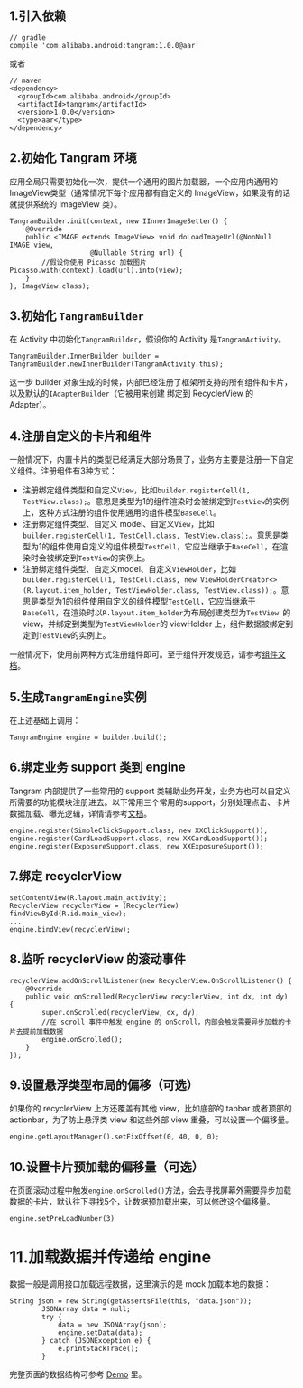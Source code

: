 ## 1.引入依赖

```
// gradle
compile 'com.alibaba.android:tangram:1.0.0@aar'
```

或者

```
// maven
<dependency>
  <groupId>com.alibaba.android</groupId>
  <artifactId>tangram</artifactId>
  <version>1.0.0</version>
  <type>aar</type>
</dependency>
```

## 2.初始化 Tangram 环境

应用全局只需要初始化一次，提供一个通用的图片加载器，一个应用内通用的ImageView类型（通常情况下每个应用都有自定义的 ImageView，如果没有的话就提供系统的 ImageView 类）。

```
TangramBuilder.init(context, new IInnerImageSetter() {
	@Override
	public <IMAGE extends ImageView> void doLoadImageUrl(@NonNull IMAGE view,
                    @Nullable String url) {
		//假设你使用 Picasso 加载图片                		Picasso.with(context).load(url).into(view);
	}
}, ImageView.class);
```

## 3.初始化 ```TangramBuilder```

在 Activity 中初始化```TangramBuilder```，假设你的 Activity 是```TangramActivity```。

```
TangramBuilder.InnerBuilder builder = TangramBuilder.newInnerBuilder(TangramActivity.this);
```

这一步 builder 对象生成的时候，内部已经注册了框架所支持的所有组件和卡片，以及默认的```IAdapterBuilder```（它被用来创建 绑定到 RecyclerView 的Adapter）。

## 4.注册自定义的卡片和组件

一般情况下，内置卡片的类型已经满足大部分场景了，业务方主要是注册一下自定义组件。注册组件有3种方式：

+ 注册绑定组件类型和自定义```View```，比如```builder.registerCell(1, TestView.class);```。意思是类型为1的组件渲染时会被绑定到```TestView```的实例上，这种方式注册的组件使用通用的组件模型```BaseCell```。
+ 注册绑定组件类型、自定义 model、自定义```View```，比如```builder.registerCell(1, TestCell.class, TestView.class);```。意思是类型为1的组件使用自定义的组件模型```TestCell```，它应当继承于```BaseCell```，在渲染时会被绑定到```TestView```的实例上。
+ 注册绑定组件类型、自定义model、自定义```ViewHolder```，比如```builder.registerCell(1, TestCell.class, new ViewHolderCreator<>(R.layout.item_holder, TestViewHolder.class, TestView.class));```。意思是类型为1的组件使用自定义的组件模型```TestCell```，它应当继承于```BaseCell```，在渲染时以```R.layout.item_holder```为布局创建类型为```TestView ```的 view，并绑定到类型为```TestViewHolder```的 viewHolder 上，组件数据被绑定到定到```TestView```的实例上。

一般情况下，使用前两种方式注册组件即可。至于组件开发规范，请参考[组件文档]()。

## 5.生成```TangramEngine```实例

在上述基础上调用：

```
TangramEngine engine = builder.build();
```

## 6.绑定业务 support 类到 engine

Tangram 内部提供了一些常用的 support 类辅助业务开发，业务方也可以自定义所需要的功能模块注册进去。以下常用三个常用的support，分别处理点击、卡片数据加载、曝光逻辑，详情请参考[文档]()。

```
engine.register(SimpleClickSupport.class, new XXClickSupport());
engine.register(CardLoadSupport.class, new XXCardLoadSupport());
engine.register(ExposureSupport.class, new XXExposureSuport());
```

## 7.绑定 recyclerView

```
setContentView(R.layout.main_activity);
RecyclerView recyclerView = (RecyclerView) findViewById(R.id.main_view);
...
engine.bindView(recyclerView);
```

## 8.监听 recyclerView 的滚动事件

```
recyclerView.addOnScrollListener(new RecyclerView.OnScrollListener() {
	@Override
	public void onScrolled(RecyclerView recyclerView, int dx, int dy) {
		super.onScrolled(recyclerView, dx, dy);
		//在 scroll 事件中触发 engine 的 onScroll，内部会触发需要异步加载的卡片去提前加载数据
		engine.onScrolled();
	}
});
```

## 9.设置悬浮类型布局的偏移（可选）

如果你的 recyclerView 上方还覆盖有其他 view，比如底部的 tabbar 或者顶部的 actionbar，为了防止悬浮类 view 和这些外部 view 重叠，可以设置一个偏移量。

```
engine.getLayoutManager().setFixOffset(0, 40, 0, 0);
```

## 10.设置卡片预加载的偏移量（可选）

在页面滚动过程中触发```engine.onScrolled()```方法，会去寻找屏幕外需要异步加载数据的卡片，默认往下寻找5个，让数据预加载出来，可以修改这个偏移量。

```
engine.setPreLoadNumber(3)
```

# 11.加载数据并传递给 engine

数据一般是调用接口加载远程数据，这里演示的是 mock 加载本地的数据：

```
String json = new String(getAssertsFile(this, "data.json"));
        JSONArray data = null;
        try {
            data = new JSONArray(json);
            engine.setData(data);
        } catch (JSONException e) {
            e.printStackTrace();
        }
```

完整页面的数据结构可参考 [Demo](https://github.com/alibaba/Tangram-Android/tree/master/examples) 里。